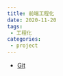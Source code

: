 ```yaml
---
title: 前端工程化
date: 2020-11-20
tags:
 - 工程化
categories: 
 - project
---
```


+ [Git](/project/project/Git.html)